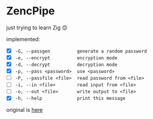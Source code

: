 # ZencPipe

just trying to learn Zig 😊

implemented:

- [x] `-G, --passgen          generate a random password`
- [x] `-e, --encrypt          encryption mode`
- [x] `-d, --decrypt          decryption mode`
- [x] `-p, --pass <password>  use <password>`
- [ ] `-P, --passfile <file>  read password from <file>`
- [ ] `-i, --in <file>        read input from <file>`
- [ ] `-o, --out <file>       write output to <file>`
- [x] `-h, --help             print this message`

original is [here](https://github.com/jedisct1/encpipe)
